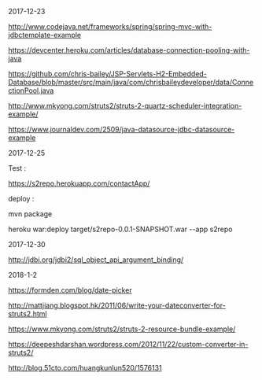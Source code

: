 2017-12-23

http://www.codejava.net/frameworks/spring/spring-mvc-with-jdbctemplate-example

https://devcenter.heroku.com/articles/database-connection-pooling-with-java

https://github.com/chris-bailey/JSP-Servlets-H2-Embedded-Database/blob/master/src/main/java/com/chrisbaileydeveloper/data/ConnectionPool.java

http://www.mkyong.com/struts2/struts-2-quartz-scheduler-integration-example/

https://www.journaldev.com/2509/java-datasource-jdbc-datasource-example

2017-12-25

Test :

https://s2repo.herokuapp.com/contactApp/

deploy :

mvn package

heroku war:deploy target/s2repo-0.0.1-SNAPSHOT.war --app s2repo

2017-12-30

http://jdbi.org/jdbi2/sql_object_api_argument_binding/

2018-1-2

https://formden.com/blog/date-picker

http://mattjiang.blogspot.hk/2011/06/write-your-dateconverter-for-struts2.html

https://www.mkyong.com/struts2/struts-2-resource-bundle-example/

https://deepeshdarshan.wordpress.com/2012/11/22/custom-converter-in-struts2/

http://blog.51cto.com/huangkunlun520/1576131